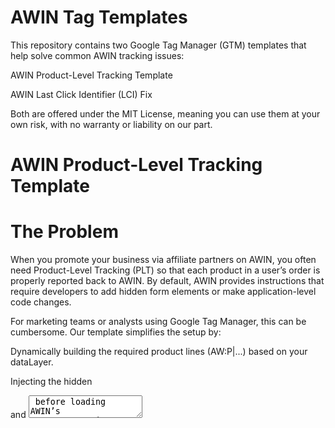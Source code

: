 # AWIN Tag Templates
This repository contains two Google Tag Manager (GTM) templates that help solve common AWIN tracking issues:

AWIN Product-Level Tracking Template

AWIN Last Click Identifier (LCI) Fix

Both are offered under the MIT License, meaning you can use them at your own risk, with no warranty or liability on our part.

# AWIN Product-Level Tracking Template
# The Problem
When you promote your business via affiliate partners on AWIN, you often need Product-Level Tracking (PLT) so that each product in a user’s order is properly reported back to AWIN. By default, AWIN provides instructions that require developers to add hidden form elements or make application-level code changes.

For marketing teams or analysts using Google Tag Manager, this can be cumbersome. Our template simplifies the setup by:

Dynamically building the required product lines (AW:P|...) based on your dataLayer.

Injecting the hidden <form> and <textarea> before loading AWIN’s MasterTag script.

Minimizing development overhead so you can deploy via GTM rather than manually editing site code.

# How This Template Solves It
Reads your product data (SKU, name, price, quantity, etc.) from the dataLayer (or any GTM variable).

Builds the AWIN-friendly lines (AW:P|...) for each product, separated by the required \r\n.

Automatically creates the hidden form and <textarea id="aw_basket"> needed by AWIN.

Loads AWIN’s MasterTag (dwin1.com/...js) only after we’ve injected the product lines, ensuring AWIN sees the correct product data in time.

# Setup Instructions
Import Template

In GTM, go to Templates → Tag Templates → New.

Click the three-dot menu in the top right → Import.

Select the awin-product-level-tracking.tpl (or similarly named file) from this repo.

Configure Fields

MerchantId: Your AWIN advertiser program ID.

OrderReference: Your unique order ID (e.g., “ORDER-12345”).

AwinProductItems: A variable returning an array of product objects (see Example Product Data below).

Triggering

Set the tag to fire on your purchase confirmation (thank-you) page, or wherever the final transaction occurs.

Example Product Data
To ensure AWIN sees the correct product details, your AwinProductItems variable must produce an array of objects where each object has the following fields:

[
  {
    "productId": "SKU-12345",        
    "productName": "Red T-Shirt",    
    "productItemPrice": 19.99,       
    "productQuantity": 2,            
    "productSku": "REDTSHIRT-SKU",   
    "commissionGroupCode": "DEFAULT",
    "productCategory": "Clothing"    
  },
  {
    "productId": "SKU-67890",
    "productName": "Blue Jeans",
    "productItemPrice": 45.5,
    "productQuantity": 1,
    "productSku": "BLUEJEANS-SKU",
    "commissionGroupCode": "DEFAULT",
    "productCategory": "Denim"
  }
]

Required fields for AWIN:

productId: Unique identifier (e.g. “SKU-12345”)

productName: Product name

productItemPrice: Single-unit price (float, with a period for decimal)

productQuantity: Quantity purchased

productSku: (Optional) If you track SKUs separately. Otherwise, set to "".

commissionGroupCode: e.g. “DEFAULT” if you aren’t using advanced groupings

productCategory: (Optional) e.g. “Denim”, “Clothing,” etc.

With this data structure in place, the template will generate lines like:

vbnet
Copy
Edit
AW:P|12345|ORDER-12345|SKU-12345|Red T-Shirt|19.99|2|REDTSHIRT-SKU|DEFAULT|Clothing
…and inject them into AWIN’s tracking flow.

# AWIN Last Click Identifier (LCI) Fix
# The Problem
AWIN’s Last Click Identifier is a vital tag for affiliate attribution, determining whether a conversion gets credited to AWIN or another channel. However, the default tag template can lead to:

Cookie Overwriting: If the URL contains multiple source parameters, it sets the AWINChannelCookie based on whichever parameter appears last—sometimes overwriting a valid aw source.

Partial String Matching: It checks if a parameter contains aw, which might accidentally match other random strings (like “kawasaki” or “hawaii”).

These issues can lead to either incorrectly attributing conversions to AWIN or failing to credit AWIN when it should.

# How This Template Solves It
Stops searching once it finds aw in any source parameter (instead of continuing through all parameters).

Uses exact matching (===) instead of “contains.”

Ensures that if the previous session was AWIN, but the user comes back through a different source, the cookie gets properly updated to other.

# Setup Instructions
Import Template

Go to GTM → Templates → Tag Templates → New.

Click the three-dot menu in the top right → Import.

Select the awin-last-click-identifier-fix.tpl file in this repository.

Configure Fields

Used Source Parameters: The list of query parameters you want checked (e.g. source, utm_source, gclid, etc.).

Awin Source Values: Values that should set the cookie to AWIN (e.g. aw). This template uses exact matches, not contains.

Triggering

Typically, you want this LCI fix to fire early on every page load (e.g. an “All Pages” trigger), so the AwinChannelCookie is correct as soon as the page loads.

License & Disclaimer
This project is licensed under the MIT License.
We provide these templates as-is, with no guarantees or warranties. You assume all risk by using them, and we are not liable if something breaks or doesn’t behave as expected.

